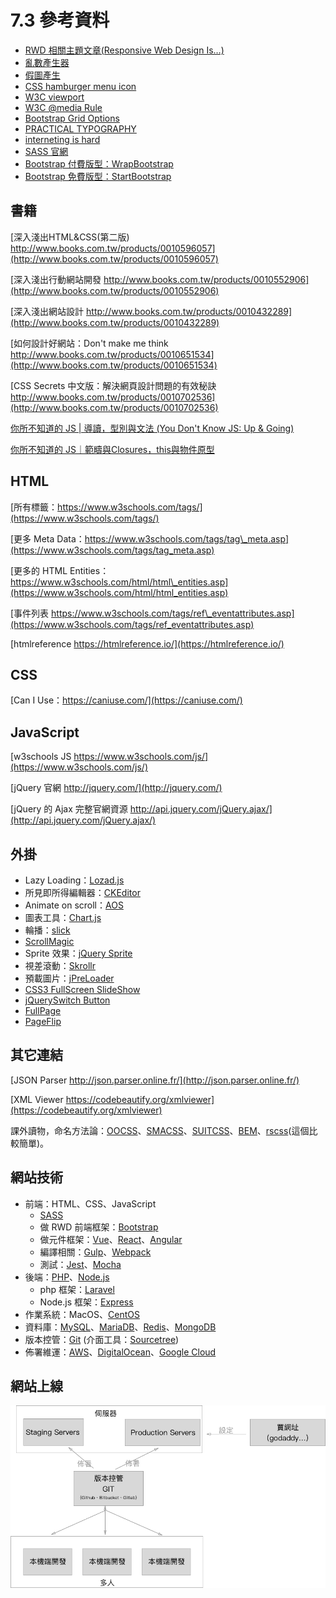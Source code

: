 # 7.3 參考資料

* [RWD 相關主題文章\(Responsive Web Design Is…\)](https://responsivedesign.is)
* [亂數產生器](http://lab.25sprout.com/nrprnd/)
* [假圖產生](https://picsum.photos/)
* [CSS hamburger menu icon](https://jonsuh.com/hamburgers/)
* [W3C viewport](https://www.w3schools.com/css/css_rwd_viewport.asp)
* [W3C @media Rule](https://www.w3schools.com/cssref/css3_pr_mediaquery.asp)
* [Bootstrap Grid Options](https://getbootstrap.com/docs/4.3/layout/grid/#grid-options)
* [PRACTICAL TYPOGRAPHY](https://practicaltypography.com/)
* [interneting is hard](https://internetingishard.com/)
* [SASS 官網](https://sass-lang.com/)
* [Bootstrap 付費版型：WrapBootstrap](https://wrapbootstrap.com/)
* [Bootstrap 免費版型：StartBootstrap](https://startbootstrap.com/)

## 書籍

[深入淺出HTML&CSS\(第二版\) http://www.books.com.tw/products/0010596057](http://www.books.com.tw/products/0010596057)

[深入淺出行動網站開發 http://www.books.com.tw/products/0010552906](http://www.books.com.tw/products/0010552906)

[深入淺出網站設計 http://www.books.com.tw/products/0010432289](http://www.books.com.tw/products/0010432289)

[如何設計好網站：Don't make me think http://www.books.com.tw/products/0010651534](http://www.books.com.tw/products/0010651534)

[CSS Secrets 中文版：解決網頁設計問題的有效秘訣 http://www.books.com.tw/products/0010702536](http://www.books.com.tw/products/0010702536)

[你所不知道的 JS \| 導讀，型別與文法 \(You Don't Know JS: Up & Going\)](https://www.tenlong.com.tw/products/9789863479666)

[你所不知道的 JS｜範疇與Closures，this與物件原型](https://www.tenlong.com.tw/products/9789864760497)

## HTML

[所有標籤：https://www.w3schools.com/tags/](https://www.w3schools.com/tags/)

[更多 Meta Data：https://www.w3schools.com/tags/tag\_meta.asp](https://www.w3schools.com/tags/tag_meta.asp)

[更多的 HTML Entities：https://www.w3schools.com/html/html\_entities.asp](https://www.w3schools.com/html/html_entities.asp)

[事件列表 https://www.w3schools.com/tags/ref\_eventattributes.asp](https://www.w3schools.com/tags/ref_eventattributes.asp)

[htmlreference https://htmlreference.io/](https://htmlreference.io/)

## CSS

[Can I Use：https://caniuse.com/](https://caniuse.com/)

## JavaScript

[w3schools JS https://www.w3schools.com/js/](https://www.w3schools.com/js/)

[jQuery 官網 http://jquery.com/](http://jquery.com/)

[jQuery 的 Ajax 完整官網資源 http://api.jquery.com/jQuery.ajax/](http://api.jquery.com/jQuery.ajax/)

## 外掛

* Lazy Loading：[Lozad.js](https://apoorv.pro/lozad.js/demo/)
* 所見即所得編輯器：[CKEditor](https://ckeditor.com/)
* Animate on scroll：[AOS](https://michalsnik.github.io/aos/)
* 圖表工具：[Chart.js](https://www.chartjs.org/)
* 輪播：[slick](https://kenwheeler.github.io/slick/)
* [ScrollMagic](https://scrollmagic.io/)
* Sprite 效果：[jQuery Sprite](https://blaiprat.github.io/jquery.animateSprite/)
* 視差滾動：[Skrollr](http://prinzhorn.github.io/skrollr/)
* 預載圖片：[jPreLoader](https://www.inwebson.com/jquery/jpreloader-a-preloading-screen-to-preload-images/)
* [CSS3 FullScreen SlideShow](https://tympanus.net/Tutorials/CSS3FullscreenSlideshow/index2.html)
* [jQuerySwitch Button](http://naeka.github.io/jquery-switchbutton/)
* [FullPage](https://alvarotrigo.com/fullPage/#page1)
* [PageFlip](https://alvarotrigo.com/pagePiling/#page1)

## 其它連結

[JSON Parser http://json.parser.online.fr/](http://json.parser.online.fr/)

[XML Viewer https://codebeautify.org/xmlviewer](https://codebeautify.org/xmlviewer)

課外讀物，命名方法論：[OOCSS](http://oocss.org/)、[SMACSS](http://smacss.com/)、[SUITCSS](http://suitcss.github.io/)、[BEM](http://getbem.com/)、[rscss](https://rscss.io/index.html)\(這個比較簡單\)。

## 網站技術

* 前端：HTML、CSS、JavaScript
  * ​[SASS](https://sass-lang.com/)
  * 做 RWD 前端框架：[Bootstrap](https://getbootstrap.com/)
  * 做元件框架：[Vue](https://vuejs.org/)、[React](https://reactjs.org/)、[Angular](https://angularjs.org/)
  * 編譯相關：[Gulp](https://gulpjs.com/)、[Webpack](https://webpack.js.org/)
  * 測試：[Jest](https://jestjs.io/)、[Mocha](https://mochajs.org/)
* 後端：[PHP](https://www.php.net/)、[Node.js](https://nodejs.org/en/)
  * php 框架：[Laravel](https://laravel.com/)
  * Node.js 框架：[Express](https://expressjs.com/)
* 作業系統：MacOS、[CentOS](https://centos.org/)
* 資料庫：[MySQL](https://www.mysql.com/)、[MariaDB](https://mariadb.org/)、[Redis](https://redis.io/)、[MongoDB](https://www.mongodb.com/)
* 版本控管：[Git](https://git-scm.com/) \(介面工具：[Sourcetree](https://www.sourcetreeapp.com/)\)
* 佈署維運：[AWS](https://aws.amazon.com/tw/)、[DigitalOcean](https://m.do.co/c/094511cac7d9)、[Google Cloud](https://cloud.google.com/)

## 網站上線

![&#x57FA;&#x672C;&#x7DB2;&#x7AD9;&#x4E0A;&#x7DDA;&#x6D41;&#x7A0B;](../.gitbook/assets/web_process.png)



